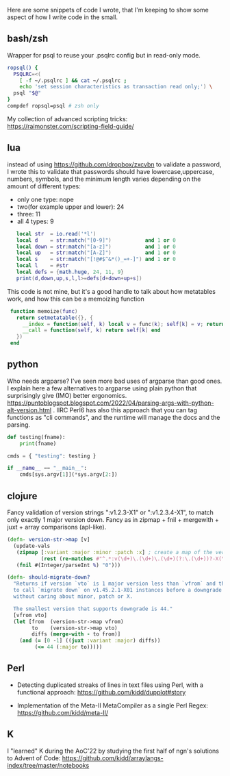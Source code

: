 Here are some snippets of code I wrote, that I'm keeping to show some
aspect of how I write code in the small.

## bash/zsh

Wrapper for psql to reuse your .psqlrc config but in read-only mode.

```bash
ropsql() {
  PSQLRC=<(
    [ -f ~/.psqlrc ] && cat ~/.psqlrc ;
    echo 'set session characteristics as transaction read only;') \
  psql "$@"
}
compdef ropsql=psql # zsh only
```

My collection of advanced scripting tricks: https://raimonster.com/scripting-field-guide/

## lua
instead of using https://github.com/dropbox/zxcvbn to validate a password, I wrote this to validate that passwords should have lowercase,uppercase, numbers, symbols, and the minimum length varies depending on the amount of different types:

- only one type: nope
- two(for example upper and lower): 24
- three: 11
- all 4 types: 9

```lua
   local str  = io.read('*l')
   local d    = str:match("[0-9]")           and 1 or 0
   local down = str:match("[a-z]")           and 1 or 0
   local up   = str:match("[A-Z]")           and 1 or 0
   local s    = str:match("[!@#$^&*()_=+-]") and 1 or 0
   local l    = #str
   local defs = {math.huge, 24, 11, 9}
   print(d,down,up,s,l,l>=defs[d+down+up+s])
```

This code is not mine, but it's a good handle to talk about how
metatables work, and how this can be a memoizing function

```lua
 function memoize(func)
   return setmetatable({}, {
     __index = function(self, k) local v = func(k); self[k] = v; return v end,
     __call = function(self, k) return self[k] end
   })
 end
```

## python
Who needs argparse? I've seen more bad uses of argparse than good
ones. I explain here a few alternatives to argparse using plain python
that surprisingly give (IMO) better ergonomics.
https://puntoblogspot.blogspot.com/2022/04/parsing-args-with-python-alt-version.html
. IIRC Perl6 has also this approach that you can tag functions as "cli
commands", and the runtime will manage the docs and the parsing.

```python
def testing(fname):
    print(fname)

cmds = { "testing": testing }

if __name__ == "__main__":
    cmds[sys.argv[1]](*sys.argv[2:])
```

## clojure

Fancy validation of version strings ":v1.2.3-X1" or ":v1.2.3.4-X1", to
match only exactly 1 major version down. Fancy as in zipmap + fnil +
mergewith + juxt + array comparisons (apl-like).

```clojure
(defn- version-str->map [v]
  (update-vals
   (zipmap [:variant :major :minor :patch :x] ; create a map of the version parts
           (rest (re-matches #"^.*:v(\d+)\.(\d+)\.(\d+)(?:\.(\d+))?-X(\d+)$" v)))
   (fnil #(Integer/parseInt %) "0")))

(defn- should-migrate-down?
  "Returns if version `vto` is 1 major version less than `vfrom` and the `variant` is the same. This predicate is used
  to call `migrate down` on v1.45.2.1-X01 instances before a downgrade of exactly 1 major version down
  without caring about minor, patch or X.

  The smallest version that supports downgrade is 44."
  [vfrom vto]
  (let [from  (version-str->map vfrom)
        to    (version-str->map vto)
        diffs (merge-with - to from)]
    (and (= [0 -1] ((juxt :variant :major) diffs))
         (<= 44 (:major to)))))
```

## Perl

- Detecting duplicated streaks of lines in text files using Perl, with a
functional approach: https://github.com/kidd/dupplot#story

- Implementation of the Meta-II MetaCompiler as a single Perl Regex:
  https://github.com/kidd/meta-II/


## K

I "learned" K during the AoC'22 by studying the first half of ngn's
solutions to Advent of Code:
https://github.com/kidd/arraylangs-index/tree/master/notebooks
